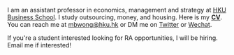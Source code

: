 I am an assistant professor in economics, management and strategy at [HKU Business School](https://www.hkubs.hku.hk/). I study outsourcing, money, and housing. Here is my __[CV](/pdf/CV.pdf)__. You can reach me at [mbwong@hku.hk](mailto:mbwong@hku.hk) or DM me on [Twitter](https://twitter.com/mbwong) or [Wechat](weixin://dl/chat?mblwong). 

If you're a student interested looking for RA opportunities, I will be hiring. Email me if interested! 
